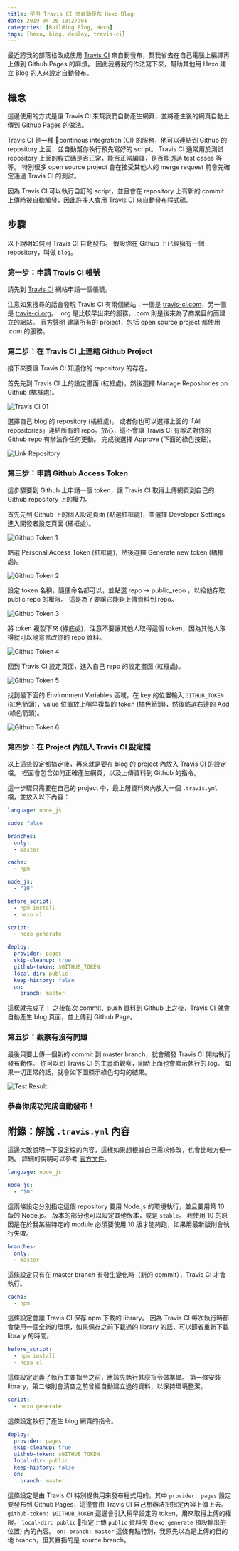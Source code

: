 ```yaml
---
title: 使用 Travis CI 來自動發布 Hexo Blog
date: 2019-04-26 13:27:04
categories: [Building Blog, Hexo]
tags: [hexo, blog, deploy, travis-ci]
---
```


最近將我的部落格改成使用 [Travis CI][1] 來自動發布，幫我省去在自己電腦上編譯再上傳到 Github Pages 的麻煩。 因此我將我的作法寫下來，幫助其他用 Hexo 建立 Blog 的人來設定自動發布。

<!--more-->

## 概念

這邊使用的方式是讓 Travis CI 來幫我們自動產生網頁，並將產生後的網頁自動上傳到 Github Pages 的做法。

Travis CI 是一種 continous integration (CI) 的服務，他可以連結到 Github 的 repository 上面，並自動幫你執行預先寫好的 script。 Travis CI 通常用於測試 repository 上面的程式碼是否正常，能否正常編譯，是否能透過 test cases 等等。 特別很多 open source project 會在接受其他人的 merge request 前會先確定通過 Travis CI 的測試。

因為 Travis CI 可以執行自訂的 script，並且會在 repository 上有新的 commit 上傳時被自動觸發，因此許多人會用 Travis CI 來自動發布程式碼。

## 步驟

以下說明如何用 Travis CI 自動發布。 假設你在 Github 上已經擁有一個 repository，叫做 `blog`。


### 第一步：申請 Travis CI 帳號

請先到 [Travis CI][1] 網站申請一個帳號。

注意如果搜尋的話會發現 Travis CI 有兩個網站：一個是 [travis-ci.com][1]，另一個是 [travis-ci.org][4]。 .org 是比較早出來的服務，.com 則是後來為了商業目的而建立的網站。 [官方聲明][2] 建議所有的 project，包括 open source project 都使用 .com 的服務。


### 第二步：在 Travis CI 上連結 Github Project

接下來要讓 Travis CI 知道你的 repository 的存在。

首先先到 Travis CI 上的設定畫面 (紅框處)，然後選擇 Manage Repositories on Github (橘框處)。

![Travis CI 01](travis-ci-1.png)


選擇自己 blog 的 repository (橘框處)。 或者你也可以選擇上面的「All repositories」連結所有的 repo。放心，這不會讓 Travis CI 有辦法對你的 Github repo 有辦法作任何更動。 完成後選擇 Approve (下面的綠色按鈕)。

![Link Repository](link-repo.png)


### 第三步：申請 Github Access Token

這步驟要到 Github 上申請一個 token，讓 Travis CI 取得上傳網頁到自己的 Github repository 上的權力。

首先先到 Github 上的個人設定頁面 (點選紅框處)，並選擇 Developer Settings 進入開發者設定頁面 (橘框處)。

![Github Token 1](github-token-1.PNG)

點選 Personal Access Token (紅框處)，然後選擇 Generate new token (橘框處)。

![Github Token 2](github-token-2.png)

設定 token 名稱，隨便命名都可以，並點選 repo -> public_repo ，以給他存取 public repo 的權限。 這是為了要讓它能夠上傳資料到 repo。

![Github Token 3](github-token-3.png)

將 token 複製下來 (綠底處)，注意不要讓其他人取得這個 token，因為其他人取得就可以隨意修改你的 repo 資料。

![Github Token 4](github-token-4.png)

回到 Travis CI 設定頁面，進入自己 repo 的設定畫面 (紅框處)。

![Github Token 5](github-token-5.png)

找到最下面的 Environment Variables 區域，在 key 的位置輸入 `GITHUB_TOKEN` (紅色箭頭)，value 位置放上稍早複製的 token (橘色箭頭)，然後點選右邊的 Add (綠色箭頭)。

![Github Token 6](github-token-6.png)

### 第四步：在 Project 內加入 Travis CI 設定檔

以上這些設定都搞定後，再來就是要在 blog 的 project 內放入 Travis CI 的設定檔。 裡面會包含如何正確產生網頁，以及上傳資料到 Github 的指令。

這一步驟只需要在自己的 project 中，最上層資料夾內放入一個 `.travis.yml` 檔，並放入以下內容：

```yml
language: node_js

sudo: false

branches:
  only:
  - master

cache:
  - npm

node_js:
  - "10"

before_script:
  - npm install
  - hexo cl

script:
  - hexo generate

deploy:
  provider: pages
  skip-cleanup: true
  github-token: $GITHUB_TOKEN
  local-dir: public
  keep-history: false
  on:
    branch: master
```

這樣就完成了！ 之後每次 commit、push 資料到 Github 上之後，Travis CI 就會自動產生 blog 頁面，並上傳到 Github Page。

### 第五步：觀察有沒有問題

最後只要上傳一個新的 commit 到 master branch，就會觸發 Travis CI 開始執行發布動作。 你可以到 Travis CI 的主畫面觀察，同時上面也會顯示執行的 log。 如果一切正常的話，就會如下圖顯示綠色勾勾的結果。

![Test Result](result.png)

### 恭喜你成功完成自動發布！

## 附錄：解說 `.travis.yml` 內容

這邊大致說明一下設定檔的內容，這樣如果想根據自己需求修改，也會比較方便一點。 詳細的說明可以參考 [官方文件][3]。

```yml
language: node_js

node_js:
  - "10"
```

這兩條設定分別指定這個 repository 要用 Node.js 的環境執行，並且要用第 10 版的 Node.js。 版本的部分也可以設定其他版本，或是 `stable`。 我使用 10 的原因是在於我某些特定的 module 必須要使用 10 版才能夠跑，如果用最新版則會執行失敗。

```yml
branches:
  only:
  - master
```

這條設定只有在 master branch 有發生變化時（新的 commit），Travis CI 才會執行。

```yml
cache:
  - npm
```

這條設定會讓 Travis CI 保存 npm 下載的 library。 因為 Travis CI 每次執行時都會使用一個全新的環境，如果保存之前下載過的 library 的話，可以節省重新下載 library 的時間。

```yml
before_script:
  - npm install
  - hexo cl
```

這條設定定義了執行主要指令之前，應該先執行甚麼指令做準備。 第一條安裝 library，第二條則會清空之前曾經自動建立過的資料，以保持環境整潔。

```yml
script:
  - hexo generate
```

這條設定執行了產生 blog 網頁的指令。

```yml
deploy:
  provider: pages
  skip-cleanup: true
  github-token: $GITHUB_TOKEN
  local-dir: public
  keep-history: false
  on:
    branch: master
```

這條設定是由 Travis CI 特別提供用來發布程式用的，其中 `provider: pages` 設定要發布到 Github Pages，這邊會由 Travis CI 自己想辦法把指定內容上傳上去。 `github-token: $GITHUB_TOKEN` 這邊會引入稍早設定的 token，用來取得上傳的權限。 `local-dir: public` 指定上傳 `public` 資料夾 (`hexo generate` 預設輸出的位置) 內的內容。 `on: branch: master` 這條有點特別，我原先以為是上傳的目的地 branch，但其實指的是 source branch。

[1]: https://travis-ci.com/
[2]: https://blog.travis-ci.com/2018-05-02-open-source-projects-on-travis-ci-com-with-github-apps
[3]: https://docs.travis-ci.com/
[4]: https://travis-ci.org/
